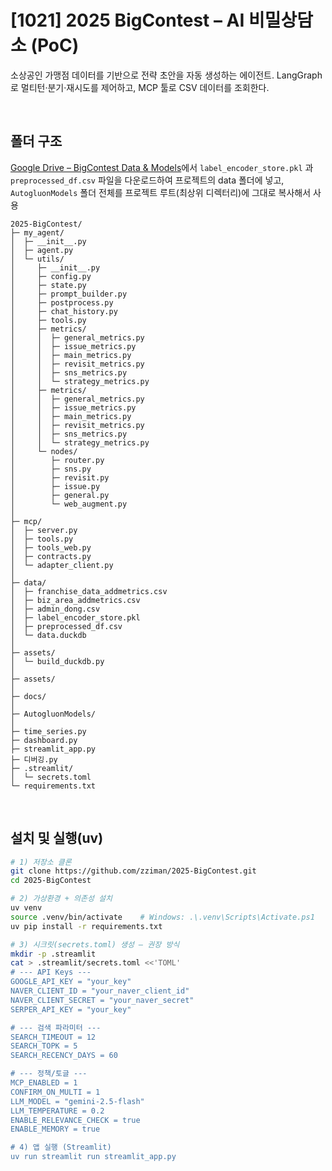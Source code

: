 # [1021] 2025 BigContest – AI 비밀상담소 (PoC)

소상공인 가맹점 데이터를 기반으로 전략 초안을 자동 생성하는 에이전트.
LangGraph로 멀티턴·분기·재시도를 제어하고, MCP 툴로 CSV 데이터를 조회한다.

<br>

## 폴더 구조
[Google Drive – BigContest Data & Models](https://drive.google.com/drive/folders/1PHuQ0MktQrNGLxbpdMhAsIu1dLTfrc56?usp=sharing)에서
`label_encoder_store.pkl` 과 `preprocessed_df.csv` 파일을 다운로드하여 프로젝트의 data 폴더에 넣고,
`AutogluonModels` 폴더 전체를 프로젝트 루트(최상위 디렉터리)에 그대로 복사해서 사용 

```
2025-BigContest/
├─ my_agent/
│  ├─ __init__.py
│  ├─ agent.py                         
│  └─ utils/
│     ├─ __init__.py
│     ├─ config.py                     
│     ├─ state.py
│     ├─ prompt_builder.py
│     ├─ postprocess.py
│     ├─ chat_history.py                      
│     ├─ tools.py                      
│     ├─ metrics/         
│     │  ├─ general_metrics.py 
│     │  ├─ issue_metrics.py 
│     │  ├─ main_metrics.py  
│     │  ├─ revisit_metrics.py  
│     │  ├─ sns_metrics.py  
│     │  └─ strategy_metrics.py  
│     ├─ metrics/        
│     │  ├─ general_metrics.py 
│     │  ├─ issue_metrics.py  
│     │  ├─ main_metrics.py 
│     │  ├─ revisit_metrics.py 
│     │  ├─ sns_metrics.py 
│     │  └─ strategy_metrics.py  
│     └─ nodes/
│        ├─ router.py                  
│        ├─ sns.py                     
│        ├─ revisit.py                 
│        ├─ issue.py                  
│        ├─ general.py                 
│        └─ web_augment.py             
│
├─ mcp/
│  ├─ server.py
│  ├─ tools.py
│  ├─ tools_web.py                     
│  ├─ contracts.py                     
│  └─ adapter_client.py
│
├─ data/
│  ├─ franchise_data_addmetrics.csv
│  ├─ biz_area_addmetrics.csv
│  ├─ admin_dong.csv
│  ├─ label_encoder_store.pkl
│  ├─ preprocessed_df.csv
│  └─ data.duckdb
│
├─ assets/
│  └─ build_duckdb.py
│
├─ assets/
│
├─ docs/
│
├─ AutogluonModels/
│
├─ time_series.py   
├─ dashboard.py           
├─ streamlit_app.py                    
├─ 디버깅.py
├─ .streamlit/
│  └─ secrets.toml                                                   
└─ requirements.txt                                                                                  
```                                                 


<br>

## 설치 및 실행(uv)
```bash
# 1) 저장소 클론
git clone https://github.com/zziman/2025-BigContest.git
cd 2025-BigContest

# 2) 가상환경 + 의존성 설치
uv venv
source .venv/bin/activate    # Windows: .\.venv\Scripts\Activate.ps1
uv pip install -r requirements.txt

# 3) 시크릿(secrets.toml) 생성 — 권장 방식
mkdir -p .streamlit
cat > .streamlit/secrets.toml <<'TOML'
# --- API Keys ---
GOOGLE_API_KEY = "your_key"                 
NAVER_CLIENT_ID = "your_naver_client_id"
NAVER_CLIENT_SECRET = "your_naver_secret"
SERPER_API_KEY = "your_key"                         

# --- 검색 파라미터 ---
SEARCH_TIMEOUT = 12
SEARCH_TOPK = 5
SEARCH_RECENCY_DAYS = 60

# --- 정책/토글 ---
MCP_ENABLED = 1
CONFIRM_ON_MULTI = 1
LLM_MODEL = "gemini-2.5-flash"
LLM_TEMPERATURE = 0.2
ENABLE_RELEVANCE_CHECK = true
ENABLE_MEMORY = true

# 4) 앱 실행 (Streamlit)
uv run streamlit run streamlit_app.py

```



